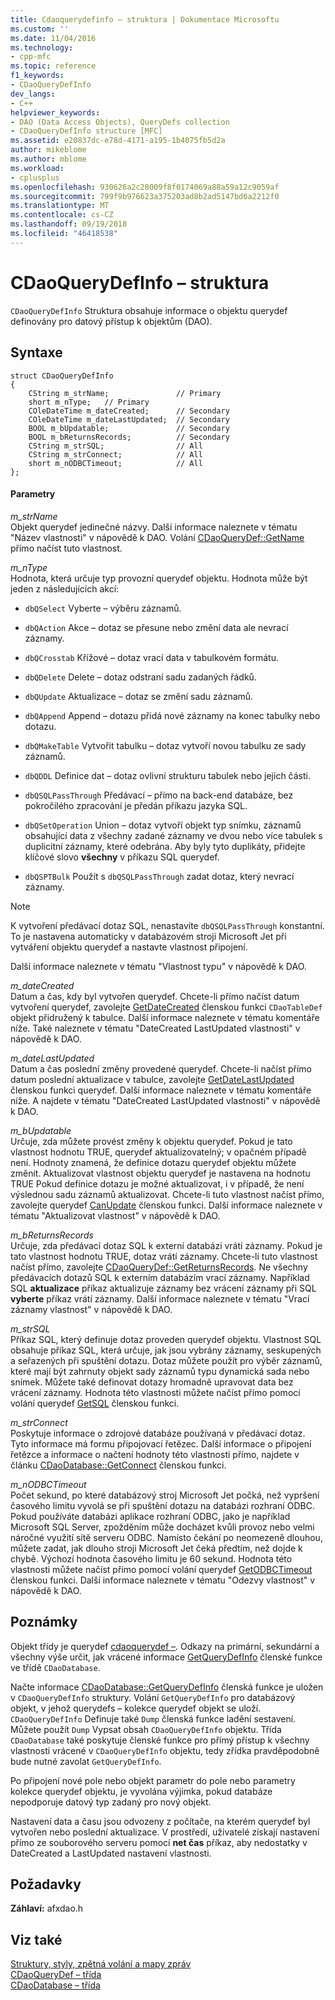 ```yaml
---
title: Cdaoquerydefinfo – struktura | Dokumentace Microsoftu
ms.custom: ''
ms.date: 11/04/2016
ms.technology:
- cpp-mfc
ms.topic: reference
f1_keywords:
- CDaoQueryDefInfo
dev_langs:
- C++
helpviewer_keywords:
- DAO (Data Access Objects), QueryDefs collection
- CDaoQueryDefInfo structure [MFC]
ms.assetid: e20837dc-e78d-4171-a195-1b4075fb5d2a
author: mikeblome
ms.author: mblome
ms.workload:
- cplusplus
ms.openlocfilehash: 930626a2c28009f8f0174069a88a59a12c9059af
ms.sourcegitcommit: 799f9b976623a375203ad8b2ad5147bd6a2212f0
ms.translationtype: MT
ms.contentlocale: cs-CZ
ms.lasthandoff: 09/19/2018
ms.locfileid: "46418538"
---
```

# <a name="cdaoquerydefinfo-structure"></a>CDaoQueryDefInfo – struktura

`CDaoQueryDefInfo` Struktura obsahuje informace o objektu querydef definovány pro datový přístup k objektům (DAO).

## <a name="syntax"></a>Syntaxe

```
struct CDaoQueryDefInfo
{
    CString m_strName;               // Primary
    short m_nType;   // Primary
    COleDateTime m_dateCreated;      // Secondary
    COleDateTime m_dateLastUpdated;  // Secondary
    BOOL m_bUpdatable;               // Secondary
    BOOL m_bReturnsRecords;          // Secondary
    CString m_strSQL;                // All
    CString m_strConnect;            // All
    short m_nODBCTimeout;            // All
};
```

#### <a name="parameters"></a>Parametry

*m_strName*<br/>
Objekt querydef jedinečné názvy. Další informace naleznete v tématu "Název vlastnosti" v nápovědě k DAO. Volání [CDaoQueryDef::GetName](../../mfc/reference/cdaoquerydef-class.md#getname) přímo načíst tuto vlastnost.

*m_nType*<br/>
Hodnota, která určuje typ provozní querydef objektu. Hodnota může být jeden z následujících akcí:

- `dbQSelect` Vyberte – výběru záznamů.

- `dbQAction` Akce – dotaz se přesune nebo změní data ale nevrací záznamy.

- `dbQCrosstab` Křížové – dotaz vrací data v tabulkovém formátu.

- `dbQDelete` Delete – dotaz odstraní sadu zadaných řádků.

- `dbQUpdate` Aktualizace – dotaz se změní sadu záznamů.

- `dbQAppend` Append – dotazu přidá nové záznamy na konec tabulky nebo dotazu.

- `dbQMakeTable` Vytvořit tabulku – dotaz vytvoří novou tabulku ze sady záznamů.

- `dbQDDL` Definice dat – dotaz ovlivní strukturu tabulek nebo jejich části.

- `dbQSQLPassThrough` Předávací – přímo na back-end databáze, bez pokročilého zpracování je předán příkazu jazyka SQL.

- `dbQSetOperation` Union – dotaz vytvoří objekt typ snímku, záznamů obsahující data z všechny zadané záznamy ve dvou nebo více tabulek s duplicitní záznamy, které odebrána. Aby byly tyto duplikáty, přidejte klíčové slovo **všechny** v příkazu SQL querydef.

- `dbQSPTBulk` Použít s `dbQSQLPassThrough` zadat dotaz, který nevrací záznamy.

> [!NOTE]
>  K vytvoření předávací dotaz SQL, nenastavíte `dbQSQLPassThrough` konstantní. To je nastavena automaticky v databázovém stroji Microsoft Jet při vytváření objektu querydef a nastavte vlastnost připojení.

Další informace naleznete v tématu "Vlastnost typu" v nápovědě k DAO.

*m_dateCreated*<br/>
Datum a čas, kdy byl vytvořen querydef. Chcete-li přímo načíst datum vytvoření querydef, zavolejte [GetDateCreated](../../mfc/reference/cdaotabledef-class.md#getdatecreated) členskou funkci `CDaoTableDef` objekt přidružený k tabulce. Další informace naleznete v tématu komentáře níže. Také naleznete v tématu "DateCreated LastUpdated vlastnosti" v nápovědě k DAO.

*m_dateLastUpdated*<br/>
Datum a čas poslední změny provedené querydef. Chcete-li načíst přímo datum poslední aktualizace v tabulce, zavolejte [GetDateLastUpdated](../../mfc/reference/cdaoquerydef-class.md#getdatelastupdated) členskou funkci querydef. Další informace naleznete v tématu komentáře níže. A najdete v tématu "DateCreated LastUpdated vlastnosti" v nápovědě k DAO.

*m_bUpdatable*<br/>
Určuje, zda můžete provést změny k objektu querydef. Pokud je tato vlastnost hodnotu TRUE, querydef aktualizovatelný; v opačném případě není. Hodnoty znamená, že definice dotazu querydef objektu můžete změnit. Aktualizovat vlastnost objektu querydef je nastavena na hodnotu TRUE Pokud definice dotazu je možné aktualizovat, i v případě, že není výslednou sadu záznamů aktualizovat. Chcete-li tuto vlastnost načíst přímo, zavolejte querydef [CanUpdate](../../mfc/reference/cdaoquerydef-class.md#canupdate) členskou funkci. Další informace naleznete v tématu "Aktualizovat vlastnost" v nápovědě k DAO.

*m_bReturnsRecords*<br/>
Určuje, zda předávací dotaz SQL k externí databázi vrátí záznamy. Pokud je tato vlastnost hodnotu TRUE, dotaz vrátí záznamy. Chcete-li tuto vlastnost načíst přímo, zavolejte [CDaoQueryDef::GetReturnsRecords](../../mfc/reference/cdaoquerydef-class.md#getreturnsrecords). Ne všechny předávacích dotazů SQL k externím databázím vrací záznamy. Například SQL **aktualizace** příkaz aktualizuje záznamy bez vrácení záznamy při SQL **vyberte** příkaz vrátí záznamy. Další informace naleznete v tématu "Vrací záznamy vlastnost" v nápovědě k DAO.

*m_strSQL*<br/>
Příkaz SQL, který definuje dotaz proveden querydef objektu. Vlastnost SQL obsahuje příkaz SQL, která určuje, jak jsou vybrány záznamy, seskupených a seřazených při spuštění dotazu. Dotaz můžete použít pro výběr záznamů, které mají být zahrnuty objekt sady záznamů typu dynamická sada nebo snímek. Můžete také definovat dotazy hromadně upravovat data bez vrácení záznamy. Hodnota této vlastnosti můžete načíst přímo pomocí volání querydef [GetSQL](../../mfc/reference/cdaoquerydef-class.md#getsql) členskou funkci.

*m_strConnect*<br/>
Poskytuje informace o zdrojové databáze používaná v předávací dotaz. Tyto informace má formu připojovací řetězec. Další informace o připojení řetězce a informace o načtení hodnoty této vlastnosti přímo, najdete v článku [CDaoDatabase::GetConnect](../../mfc/reference/cdaodatabase-class.md#getconnect) členskou funkci.

*m_nODBCTimeout*<br/>
Počet sekund, po které databázový stroj Microsoft Jet počká, než vypršení časového limitu vyvolá se při spuštění dotazu na databázi rozhraní ODBC. Pokud používáte databázi aplikace rozhraní ODBC, jako je například Microsoft SQL Server, zpožděním může docházet kvůli provoz nebo velmi náročné využití sítě serveru ODBC. Namísto čekání po neomezeně dlouhou, můžete zadat, jak dlouho stroji Microsoft Jet čeká předtím, než dojde k chybě. Výchozí hodnota časového limitu je 60 sekund. Hodnota této vlastnosti můžete načíst přímo pomocí volání querydef [GetODBCTimeout](../../mfc/reference/cdaoquerydef-class.md#getodbctimeout) členskou funkci. Další informace naleznete v tématu "Odezvy vlastnost" v nápovědě k DAO.

## <a name="remarks"></a>Poznámky

Objekt třídy je querydef [cdaoquerydef –](../../mfc/reference/cdaoquerydef-class.md). Odkazy na primární, sekundární a všechny výše určit, jak vrácené informace [GetQueryDefInfo](../../mfc/reference/cdaodatabase-class.md#getquerydefinfo) členské funkce ve třídě `CDaoDatabase`.

Načte informace [CDaoDatabase::GetQueryDefInfo](../../mfc/reference/cdaodatabase-class.md#getquerydefinfo) členská funkce je uložen v `CDaoQueryDefInfo` struktury. Volání `GetQueryDefInfo` pro databázový objekt, v jehož querydefs – kolekce querydef objekt se uloží. `CDaoQueryDefInfo` Definuje také `Dump` členská funkce ladění sestavení. Můžete použít `Dump` Vypsat obsah `CDaoQueryDefInfo` objektu. Třída `CDaoDatabase` také poskytuje členské funkce pro přímý přístup k všechny vlastnosti vrácené v `CDaoQueryDefInfo` objektu, tedy zřídka pravděpodobně bude nutné zavolat `GetQueryDefInfo`.

Po připojení nové pole nebo objekt parametr do pole nebo parametry kolekce querydef objektu, je vyvolána výjimka, pokud databáze nepodporuje datový typ zadaný pro nový objekt.

Nastavení data a času jsou odvozeny z počítače, na kterém querydef byl vytvořen nebo poslední aktualizace. V prostředí, uživatelé získají nastavení přímo ze souborového serveru pomocí **net čas** příkaz, aby nedostatky v DateCreated a LastUpdated nastavení vlastnosti.

## <a name="requirements"></a>Požadavky

**Záhlaví:** afxdao.h

## <a name="see-also"></a>Viz také

[Struktury, styly, zpětná volání a mapy zpráv](../../mfc/reference/structures-styles-callbacks-and-message-maps.md)<br/>
[CDaoQueryDef – třída](../../mfc/reference/cdaoquerydef-class.md)<br/>
[CDaoDatabase – třída](../../mfc/reference/cdaodatabase-class.md)
